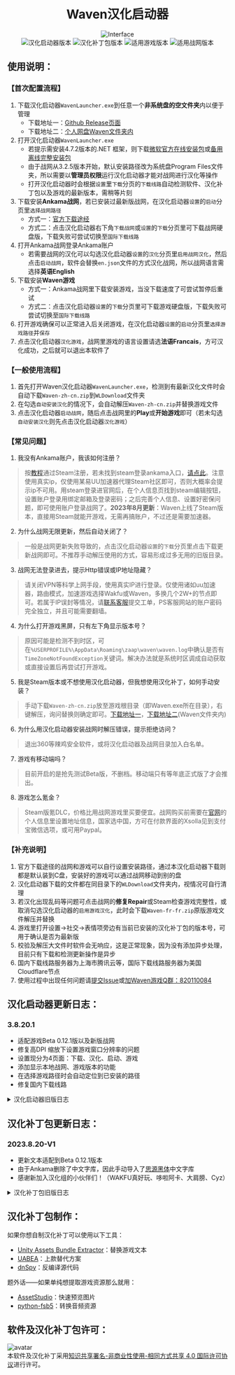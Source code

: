 <div align=center>

# Waven汉化启动器

![Interface](http://pan.layah.tk/1:/WLpic.png)    
![汉化启动器版本](https://img.shields.io/badge/%E6%B1%89%E5%8C%96%E5%90%AF%E5%8A%A8%E5%99%A8%E7%89%88%E6%9C%AC-3.8.20.1-brightgreen)
![汉化补丁包版本](https://img.shields.io/badge/%E6%B1%89%E5%8C%96%E8%A1%A5%E4%B8%81%E5%8C%85%E7%89%88%E6%9C%AC-2023.8.20--V1-red)
![适用游戏版本](https://img.shields.io/badge/%E9%80%82%E7%94%A8%E6%B8%B8%E6%88%8F%E7%89%88%E6%9C%AC-0.12.1.40485-blue)
![适用战网版本](https://img.shields.io/badge/%E9%80%82%E7%94%A8%E6%88%98%E7%BD%91%E7%89%88%E6%9C%AC-3.11.4-orange)

</div>

## 使用说明：

### 【首次配置流程】
1. 下载汉化启动器`WavenLauncher.exe`到任意一个**非系统盘的空文件夹**内以便于管理
    - 下载地址一：[Github Release页面](https://github.com/layahcn/WavenCN/releases)
    - 下载地址二：[个人网盘Waven文件夹内](http://www.oupai.pw/download/)
2. 打开汉化启动器`WavenLauncher.exe`
    - 若提示需安装4.7.2版本的.NET 框架，则下载[微软官方在线安装包](https://dotnet.microsoft.com/download/dotnet-framework/thank-you/net472-web-installer)或[备用离线完整安装包](https://ankamacn.coding.net/s/922fd231-7211-487e-818e-de87d8134ba6)
    - 由于战网从3.2.5版本开始，默认安装路径改为系统盘Program Files文件夹，所以需要以**管理员权限**运行汉化启动器才能对战网进行汉化等操作
    - 打开汉化启动器时会根据`设置`里`下载`分页的`下载线路`自动检测软件、汉化补丁包以及游戏的最新版本，需稍等片刻
3. 下载安装**Ankama战网**，若已安装过最新版战网，在汉化启动器`设置`的`启动`分页里`选择战网路径`
    - 方式一：[官方下载途经](https://www.ankama.com/en/launcher)
    - 方式二：点击汉化启动器右下角`下载战网`或`设置`的`下载`分页里可下载战网硬盘版，下载失败可尝试切换至`国际下载线路`
4. 打开Ankama战网登录Ankama账户
    - 若需要战网的汉化可以勾选汉化启动器`设置`的`汉化`分页里`启用战网汉化`，然后点击`启动战网`，软件会替换`en.json`文件的方式汉化战网，所以战网语言需选择**英语English**
5. 下载安装**Waven游戏**
    - 方式一：Ankama战网里下载安装游戏，当没下载速度了可尝试暂停后重试
    - 方式二：点击汉化启动器`设置`的`下载`分页里可下载游戏硬盘版，下载失败可尝试切换至`国际下载线路`
6. 打开游戏确保可以正常进入后关闭游戏，在汉化启动器`设置`的`启动`分页里`选择游戏路径`并`保存`
7. 点击汉化启动器`汉化游戏`，战网里游戏的语言设置请选**法语Francais**，方可汉化成功，之后就可以退出本软件了

### 【一般使用流程】
1. 首先打开Waven汉化启动器`WavenLauncher.exe`，检测到有最新汉化文件时会自动下载`Waven-zh-cn.zip`到`WLDownload`文件夹
2. 在勾选`自动安装汉化`的情况下，会自动解压`Waven-zh-cn.zip`并替换游戏文件
3. 点击汉化启动器`启动战网`，随后点击战网里的**Play**或**开始游戏**即可（若未勾选`自动安装汉化`则先点击汉化启动器`汉化游戏`）

### 【常见问题】
1. 我没有Ankama账户，我该如何注册？  
> 按[教程](https://www.bilibili.com/read/cv9232061)通过Steam注册，若未找到steam登录ankama入口，[请点此](https://account.ankama.com/auth/steam?from=https%3A%2F%2Faccount.ankama.com%2Fen)。注意使用真实ip，仅使用某易UU加速器代理Steam社区即可，否则大概率会提示ip不可用。用steam登录进官网后，在个人信息页找到steam编辑按钮，设置账户登录用绑定邮箱及登录密码；之后完善个人信息、设置好密保问题，即可使用账户登录战网了。**2023年8月更新**：Waven上线了Steam版本，直接用Steam就能开游戏，无需再搞账户，不过还是需要加速器。  
2. 为什么战网无限更新，然后自动关闭了？  
> 一般是战网更新失败导致的，点击汉化启动器`设置`的`下载`分页里点击下载更新战网即可。不推荐手动解压使用的方式，容易形成过多无用的旧版目录。  
3. 战网无法登录进去，提示Http错误或IP地址隐藏？
> 请关闭VPN等科学上网手段，使用真实IP进行登录。仅使用诸如uu加速器，路由模式，加速游戏选择Wakfu或Waven，多换几个2W+的节点即可。若属于IP误封等情况，请[联系客服](http://support.ankama.com/)提交工单，PS客服网站的账户密码完全独立，并且可能需要翻墙。
4. 为什么打开游戏黑屏，只有左下角显示版本号？  
> 原因可能是检测不到时区，可在`%USERPROFILE%\AppData\Roaming\zaap\waven\waven.log`中确认是否有`TimeZoneNotFoundException`关键词。解决办法就是系统时区调成自动获取或直接设置后再尝试打开游戏。  
5. 我是Steam版本或不想使用汉化启动器，但我想使用汉化补丁，如何手动安装？  
> 手动下载`Waven-zh-cn.zip`放至游戏根目录（即Waven.exe所在目录），右键解压，询问替换则确定即可。[下载地址一](https://ankamacn.coding.net/p/coding-devops-guide/d/coding-devops-guide/git/raw/master/Waven-zh-cn.zip?download=true)，[下载地址二](http://www.oupai.pw/download/)(Waven文件夹内)
6. 为什么用汉化启动器安装战网时解压错误，提示拒绝访问？  
> 退出360等辣鸡安全软件，或将汉化启动器及战网目录加入白名单。  
7. 游戏有移动端吗？
> 目前开启的是抢先测试Beta版，不删档。移动端只有等年底正式版了才会推出。
8. 游戏怎么氪金？
> Steam版氪DLC，价格比用战网游戏里买要便宜。战网购买前需要在[官网](https://account.ankama.com/en/account/information)的个人信息里设置地址信息，国家选中国，方可在付款界面的Xsolla见到支付宝微信选项，或可用Paypal。

### 【补充说明】
1. 官方下载途径的战网和游戏可以自行设置安装路径，通过本汉化启动器下载则都是默认装到C盘，安装好的游戏可以通过战网移动到别的盘
2. 汉化启动器下载的文件都在同目录下的`WLDownload`文件夹内，视情况可自行清理
3. 若汉化出现乱码等问题可点击战网的**修复Repair**或Steam检查游戏完整性，或取消勾选汉化启动器的`启用游戏汉化`，此时会下载`Waven-fr-fr.zip`原版游戏文件解压并替换
4. 游戏里打开设置→社交→表情项旁边有当前已安装的汉化补丁包的版本号，可用于确认是否为最新版
5. 校验及解压大文件时软件会无响应，这是正常现象，因为没有添加异步处理，目前只有下载和检测更新操作是异步
6. 国内下载线路服务器为上海市腾讯云等，国际下载线路服务器为美国Cloudflare节点
7. 使用过程中出现任何问题请[提交Issue](https://github.com/layahcn/WavenCN/issues)或[加Waven游戏Q群：820110084](https://jq.qq.com/?_wv=1027&k=NdAUkl52)

## 汉化启动器更新日志：

### 3.8.20.1
- 适配游戏Beta 0.12.1版以及新版战网
- 修复高DPI 缩放下设置游戏窗口分辨率的问题
- 设置现分为4页面：下载、汉化、启动、游戏
- 添加显示本地战网、游戏版本的功能
- 在选择游戏路径时会自动定位到已安装的路径
- 修复国内下载线路

<details>
  <summary>汉化启动器旧版日志</summary>
  
> ### 2.12.13.2
> - 适配游戏Alpha 0.10.3版以及新版战网
> - 添加设置游戏窗口模式及分辨率的功能
> - 添加设置游戏画质的功能
> - 优化是否已安装汉化的判断逻辑
> - 修复游戏版本号读取与显示错误问题
> - 修复安装战网后未保存战网路径的问题
> - 修复窗口置顶状态下的消息框未前置显示的问题
> - 修复国内下载线路子域名更换导致下载失败问题
> - 修复国际下载线路worker.dev及cdn.jsdelivr.net被墙导致下载失败问题
> - 修复未获取到下载文件大小时剩余时间显示负数问题
> 
> ### 2.12.22.1
> - 适配游戏Alpha 0.9.1版以及新版战网
> - 修复战网版本号及汉化版本号显示不完整问题
> 
> ### 1.10.27.2
> - 修复卡在`汉化游戏`按钮的问题
> 
> ### 1.10.27.1
> - 适配游戏Alpha 0.8.4版以及新版战网
> - 添加判断本地NET框架版本的功能
> - 添加检测游戏服务器延迟的功能
> - 添加估算下载剩余时间的功能，下载速度改为瞬时速度
> - 添加窗口置顶特性，启动战网后取消置顶
> - 添加主按钮文本与动作一致性判断，防止误操作
> - 添加官方最新版本页备用镜像，检测更新失败即启用
> - 修复任务栏图标未显示的问题
> - 修复国内下载线路失效的问题
> - 修复同游戏版本下不同汉化补丁版本的校验问题
> - 完善校验文件MD5值功能，避免下载链接失效导致的问题
> - 其他亿点细节的优化
> 
> ### 1.2.23.1
> - 适配游戏Alpha 0.7.0版以及新版战网
> - 添加基于Cloudflare的[国际下载线路](http://www.oupai.pw/download/)
> - 添加自动安装汉化功能，节省操作
> - 添加校验文件MD5码功能，避免重复下载及重复安装
> - 添加从官方服务器检测最新版本的功能
> - 添加判断本地游戏文件版本与状态的功能
> - 添加自定义战网路径的功能
> - 添加最小化按钮
> - 储存资源更新发布页由Lofter改为Coding
> - 异步获取更新资源页，避免打开软件时假死
> - 更换版本号显示格式
> - 回显信息带时间戳逐条显示
> - 修复更新软件后不继承旧版用户设置的问题
> - 修复解压文件时跳过无扩展名文件的问题
> - 其他亿点细节的优化
> 
> ### 202101011
> - 修复了汉化启动器在中文及带空格路径时，无法自爆更新的问题
> 
> ### 202012181
> - 更新适配0.6.1版本以及新版战网
> 
> ### 202012161
> - 适配游戏Alpha 0.6版以及新版战网
> - 添加下载游戏硬盘版的功能
> - 添加显示下载速度和已下载文件大小
> - 添加恢复原版游戏文件的功能
> - 更换下载来源为Coding网盘（单文件最大支持300MB）
> - 优化选择游戏路径时的默认地址
> - 优化取消下载功能
> - 修复一些情况下拖动窗口未释放的问题
> - 其他亿点细节的改动
> 
> ### 201910241
> - 适配Alpha 0.4版以及新版战网
> - 更新了下载汉化文件的地址
> 
> ### 201908241
> - 正式发布完整汉化版
> - 修复字体显示，统一设置为微软雅黑
> 
> ### 201908152
> - 增加了游戏语言选择法语的提示
> - 没有修复任何bug
> 
> ### 201908151
> - Waven汉化启动器内测版伴随着bug提前发布。

</details>

## 汉化补丁包更新日志：

### 2023.8.20-V1
- 更新文本适配到Beta 0.12.1版本
- 由于Ankama删除了中文字库，因此手动导入了[思源黑体](https://github.com/adobe-fonts/source-han-sans)中文字库
- 感谢新加入汉化组的小伙伴们！（WAKFU真好玩、哆啦阿卡、大肩膀、Cyz）

<details>
  <summary>汉化补丁包旧版日志</summary>

> ### 2022.12.19-V1
> - 更新文本适配到Alpha 0.10.3版本
> 
> ### 2021.12.30-V1
> - 更新文本适配到Alpha 0.9.5版本
> 
> ### 2021.12.22-V1
> - 更新文本适配到Alpha 0.9.1版本
> 
> ### 2021.11.4-V1
> - 更新文本适配到Alpha 0.8.6版本
> 
> ### 2021.10.28-V1
> - 更新文本适配到Alpha 0.8.5版本
> - 将未翻译的法语替换成Maufeat制作的英文版
> 
> ### 2021.10.27-V1
> - 更新文本适配到Alpha 0.8.4版本
> - 由于UABE工具没有适配游戏所用的Unity版本，因此改为参照Maufeat的方法读取Json进行汉化
> - 感谢苦力QingYing、evenKY、Juhun以及过去众群友帮忙翻译
> 
> ### 2021.3.4-V1
> - 戒指、天赋和武器法术翻译完成
> 
> ### 2021.2.27-V1
> - 更新文本适配到Alpha 0.7.2版本
> 
> ### 2021.2.25-V1
> - 更新文本适配到Alpha 0.7.1版本
> 
> ### 2021.2.23-V1
> - 更新文本适配到Alpha 0.7.0版本
> 
> ### 202101011
> - Alpha 0.6.2版本基本全部汉化
> 
> ### 202012261
> - 添加了法术天赋装备佣兵等翻译
> - 添加了群友yo的中文输入补丁
> 
> ### 202012181
> - 更新文本适配到Alpha 0.6.1版本
> - 调整了按钮字体大小
> - 界面ui基本汉化
> 
> ### 202012161
> - 更新文本适配到Alpha 0.6.0版本
> 
> ### 201911131
> - 更新文本适配到Alpha 0.4.5版本
> 
> ### 201911061
> - 更新文本适配到Alpha 0.4.4版本
> 
> ### 201910301
> - 更新文本适配到Alpha 0.4.2版本
> 
> ### 201910251
> - 更新文本适配到Alpha 0.4.1版本
> 
> ### 201910241
> - 更新文本适配到Alpha 0.4.0版本
> - 尚有大量改动文本未修改
> 
> ### 201908241
> - 更新文本适配游戏0.3.5版本；
> - 添加了安妮丽莎和凯拉条目的翻译
> 
> ### 201908211
> - 更新文本适配游戏0.3.4版本
> 
> ### 201908201
> - 添加了斯拉姆条目的翻译
> 
> ### 201908181
> - 添加了撒克雅和佣兵条目的翻译；
> - 现在可以在设置的社交选项里表情标题查看游戏汉化文本的版本了
> 
> ### 201908152
> - 添加了械勒条目的翻译
> 
> ### 201908151
> - 界面、骑士条目翻译基本完成

</details>

## 汉化补丁包制作：

如果你想自制汉化补丁可以使用以下工具：
- [Unity Assets Bundle Extractor](https://github.com/DerPopo/UABE)：替换游戏文本
- [UABEA](https://github.com/nesrak1/UABEA)：上款替代方案
- [dnSpy](https://github.com/dnSpy/dnSpy)：反编译源代码

题外话——如果单纯想提取游戏资源那么就用：
- [AssetStudio](https://github.com/Perfare/AssetStudio)：快速预览图片
- [python-fsb5](https://github.com/HearthSim/python-fsb5)：转换音频资源

## 软件及汉化补丁包许可：

![avatar](http://pan.layah.tk/1:/by-nc-sa.png)
<br />本软件及汉化补丁采用<a rel="license" href="http://creativecommons.org/licenses/by-nc-sa/4.0/">知识共享署名-非商业性使用-相同方式共享 4.0 国际许可协议</a>进行许可。
